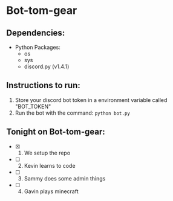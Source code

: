 # Bot-tom-gear

## Dependencies:
- Python Packages:
    - os
    - sys
    - discord.py (v1.4.1)

## Instructions to run:
1) Store your discord bot token in a environment variable called "BOT_TOKEN"
2) Run the bot with the command: `python bot.py`

## Tonight on Bot-tom-gear:
- [x] 1. We setup the repo
- [ ] 2. Kevin learns to code
- [ ] 3. Sammy does some admin things
- [ ] 4. Gavin plays minecraft
